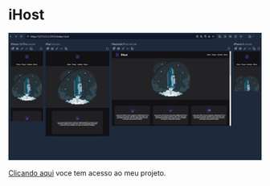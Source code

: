 # iHost

<img src="assets/projeto-ihost.png">

<p><a href="https://davicotting.github.io/iHost/">Clicando aqui</a> voce tem acesso ao meu projeto.</p>
